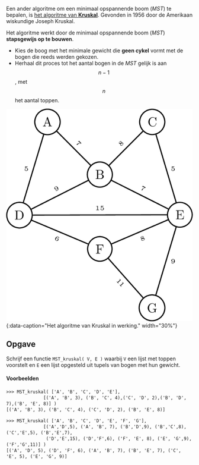 Een ander algoritme om een minimaal opspannende boom (*MST*) te bepalen, is <a href="https://nl.wikipedia.org/wiki/Kruskals_algoritme">het algoritme van **Kruskal**</a>. Gevonden in 1956 door de Amerikaan wiskundige Joseph Kruskal. 

Het algoritme werkt door de minimaal opspannende boom (*MST*) **stapsgewijs op te bouwen**.

- Kies de boog met het minimale gewicht die **geen cykel** vormt met de bogen die reeds werden gekozen.
- Herhaal dit proces tot het aantal bogen in de *MST* gelijk is aan $$n-1$$, met $$n$$ het aantal toppen.

![Het algoritme van Kruskal in werking](media/kruskal.gif "Het algoritme van Kruskal in werking"){:data-caption="Het algoritme van Kruskal in werking." width="30%"}

## Opgave

Schrijf een functie `MST_kruskal( V, E )` waarbij `V` een lijst met toppen voorstelt en `E` een lijst opgesteld uit tupels van bogen met hun gewicht. 

#### Voorbeelden
```
>>> MST_kruskal( ['A', 'B', 'C', 'D', 'E'], 
              [('A', 'B', 3), ('B', 'C', 4),('C', 'D', 2),('B', 'D', 7),('B', 'E', 8)] )
[('A', 'B', 3), ('B', 'C', 4), ('C', 'D', 2), ('B', 'E', 8)]
```

```
>>> MST_kruskal( ['A', 'B', 'C', 'D', 'E', 'F', 'G'],
              [('A','D',5), ('A', 'B', 7), ('B','D',9), ('B','C',8), ('C','E',5), ('B','E',7), 
               ('D','E',15), ('D','F',6), ('F', 'E', 8), ('E', 'G',9), ('F','G',11)] ) 
[('A', 'D', 5), ('D', 'F', 6), ('A', 'B', 7), ('B', 'E', 7), ('C', 'E', 5), ('E', 'G', 9)]
```
